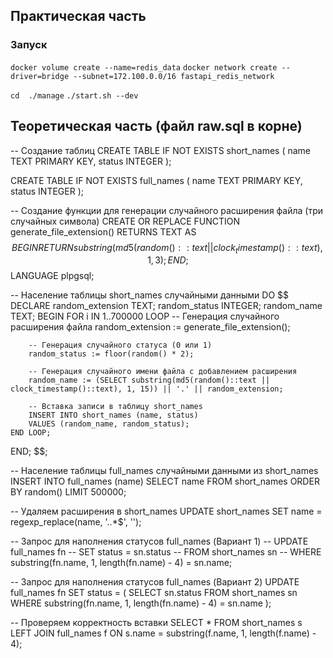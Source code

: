 ## Практическая часть

### Запуск

`docker volume create --name=redis_data`
`docker network create --driver=bridge --subnet=172.100.0.0/16 fastapi_redis_network`

`cd  ./manage`
`./start.sh --dev`

## Теоретическая часть (файл raw.sql в корне)

-- Создание таблиц
CREATE TABLE IF NOT EXISTS short_names (
    name TEXT PRIMARY KEY,
    status INTEGER
);

CREATE TABLE IF NOT EXISTS full_names (
    name TEXT PRIMARY KEY,
    status INTEGER
);

-- Создание функции для генерации случайного расширения файла (три случайных символа)
CREATE OR REPLACE FUNCTION generate_file_extension()
RETURNS TEXT AS $$
BEGIN
    RETURN substring(md5(random()::text || clock_timestamp()::text), 1, 3);
END;
$$ LANGUAGE plpgsql;

-- Население таблицы short_names случайными данными
DO $$
DECLARE
    random_extension TEXT;
    random_status INTEGER;
    random_name TEXT;
BEGIN
    FOR i IN 1..700000 LOOP
        -- Генерация случайного расширения файла
        random_extension := generate_file_extension();
        
        -- Генерация случайного статуса (0 или 1)
        random_status := floor(random() * 2);
        
        -- Генерация случайного имени файла с добавлением расширения
        random_name := (SELECT substring(md5(random()::text || clock_timestamp()::text), 1, 15)) || '.' || random_extension;
        
        -- Вставка записи в таблицу short_names
        INSERT INTO short_names (name, status)
        VALUES (random_name, random_status);
    END LOOP;
END;
$$;

-- Население таблицы full_names случайными данными из short_names
INSERT INTO full_names (name)
SELECT name
FROM short_names
ORDER BY random()
LIMIT 500000;

-- Удаляем расширения в short_names
UPDATE short_names
SET name = regexp_replace(name, '\..*$', '');


-- Запрос для наполнения статусов full_names (Вариант 1)
-- UPDATE full_names fn
-- SET status = sn.status
-- FROM short_names sn
-- WHERE substring(fn.name, 1, length(fn.name) - 4) = sn.name;

-- Запрос для наполнения статусов full_names (Вариант 2)
UPDATE full_names fn
SET status = (
    SELECT sn.status
    FROM short_names sn
    WHERE substring(fn.name, 1, length(fn.name) - 4) = sn.name
);

--  Проверяем корректность вставки
SELECT *
FROM short_names s
LEFT JOIN full_names f ON s.name = substring(f.name, 1, length(f.name) - 4);